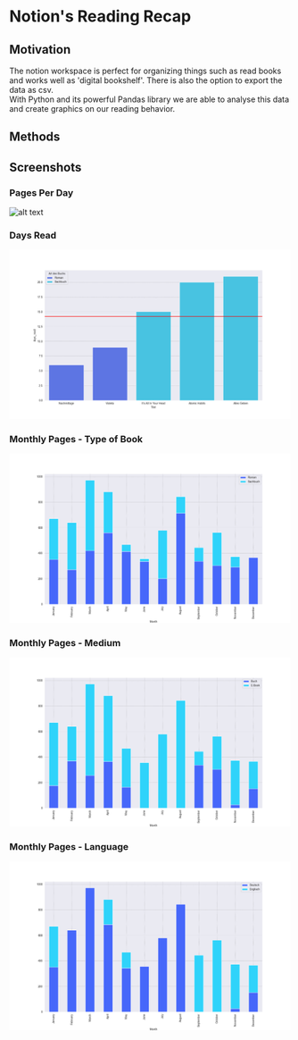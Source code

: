 # Notion's Reading Recap

  

## Motivation

The notion workspace is perfect for organizing things such as read books and works well as 'digital bookshelf'. There is also the option to export the data as csv.
<br>
With Python and its powerful Pandas library we are able to analyse this data and create graphics on our reading behavior.

  

## Methods


## Screenshots

### Pages Per Day
![alt text](readme-screenshots/Pages_Per_Day.png)

### Days Read
![alt text](readme-screenshots/Days_Read_Good.png)

### Monthly Pages - Type of Book
![alt text](readme-screenshots/Monthly_Pages_Type.png)

### Monthly Pages - Medium
![alt text](readme-screenshots/Monthly_Pages_Medium.png)

### Monthly Pages - Language
![alt text](readme-screenshots/Monthly_Pages_Language.png)
